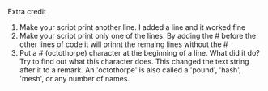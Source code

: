 Extra credit
1. Make your script print another line.
I added a line and it worked fine
2. Make your script print only one of the lines. 
By adding the # before the other lines of code it will prinnt the remaing lines without the #
3. Put a # (octothorpe) character at the beginning of a line. What did it do? Try to find out what this character does.
This changed the text string after it to a remark.
An 'octothorpe' is also called a 'pound', 'hash', 'mesh', or any number of names.
